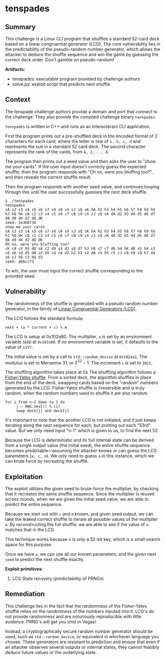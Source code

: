 # tenspades

## Summary

This challenge is a Linux CLI program that shuffles a standard 52-card deck
based on a linear congruential generator (LCG). The core vulnerability lies
in the predictability of the pseudo-random number generator, which allows the
attacker to deduce the shuffle sequence and win the game by guessing the correct
deck order. Don't gamble on pseudo-random!

**Artifacts:**

* tenspades: executable program provided by challenge authors
* solve.py: exploit script that predicts next shuffle

## Context

The tenspade challenge authors provide a domain and port that connect to the challenge.
They also provide the compiled challenge binary `tenspades`.

`tenspades` is written in C++ and runs as an interacteract CLI application.

First the program prints out a pre-shuffled deck in the encoded format of 2 characters for each card,
where the letter is one of `s, h, c, d` and represents the suit in a standard 52
card deck. The second character represents the rank of the cards, from `A, 2, ... K`.

The program then prints out a seed value and then asks the user to "show me your cards".
If the user input doesn't correcly guess the expected shuffle, then the program responds with
"Oh no, were you bluffing too?", and then reveals the correct shuffle result.

Then the program responds with another seed value, and continues looping through this until the
user successfully guesses the next deck shuffle.

```text
$ ./tenspades 
tenspades
sA s2 s3 s4 s5 s6 s7 s8 s9 sX sJ sQ sK hA h2 h3 h4 h5 h6 h7 h8 h9 hX hJ hQ hK cA c2 c3 c4 c5 c6 c7 c8 c9 cX cJ cQ cK dA d2 d3 d4 d5 d6 d7 d8 d9 dX dJ dQ dK 
seed: 2e368736
show me your cards 
sA s2 s3 s4 s5 s6 s7 s8 s9 sX sJ sQ sK hA h2 h3 h4 h5 h6 h7 h8 h9 hX hJ hQ hK cA c2 c3 c4 c5 c6 c7 c8 c9 cX cJ cQ cK dA d2 d3 d4 d5 d6 d7 d8 d9 dX dJ dQ dK
Oh no, were you bluffing too?
cK s9 cX hX dQ sA c2 d9 s4 dJ s8 d7 hJ h8 s7 c7 d6 h4 hK dK s5 hA s3 c6 sK sQ d5 d8 sX dX c4 cA d2 h2 h3 s2 dA c9 h5 c5 cJ c8 h9 cQ h7 d4 s6 sJ h6 c3 hQ d3 
seed: abbcc73
```

To win, the user must input the correct shuffle corresponding to the provided seed.

## Vulnerability

The randomness of the shuffle is generated with a pseudo random number generator, in the family of
[Linear Congruential Generators (LCG)](https://en.wikipedia.org/wiki/Fisher%E2%80%93Yates_shuffle).

The LCG follows the standard formula:

```text
next = (a * current + c) % m
```

The LCG is setup at 0x102a80. The multiplier, `a` is set by an environment variable
`SEED` at `0x103100`. If no environment variable is set, it defaults to the value of
`1337`.

The initial value is set by a call to `std::random_device` at `0x102aa1`. The modulus is set
to Mersenne 31, or $2^{32} - 1$. The increment `c` is set to `2021`.

The shuffling algorithm takes place at 0x
The shuffling algorithm follows a [Fisher-Yates shuffle](https://en.wikipedia.org/wiki/Fisher%E2%80%93Yates_shuffle).
From a sorted deck, the
algorithm shuffles in place from the end of the deck, swapping cards based on
the "random" numbers generated by the LCG. Fisher-Yates shuffle is irreversible and is truly random,
when the random numbers used to shuffle it are also random.

```code
for i from n−1 down to 1 do
     j ← RNG.next() % (i)
     swap deck[j] and deck[i]
```

It's important to note that the another LCG is not initiated, and it just keeps iterating along the next sequence for each, but printing out each "53rd" value. But we only need input "n-1" which is given to us, to find the next 52.

Because the LCG is deterministic and its full internal state can be derived from a single
output value (the initial seed), the entire shuffle sequence becomes predictable—assuming
the attacker knows or can guess the LCG parameters (`a, c, m`). We only need to guess `a`
in this instance, which we can brute force by recreating the shuffle.

## Exploitation

The exploit utilizes the given seed to brute-force the multiplier, by checking that
it recreates the same shuffle sequence. Since the mulitplier is reused across rounds,
when we are given the initial seed value, we are able to predict the entire sequence.

Because we start out with `c` and `m` known, and given seed output, we can take the leaked correct shuffle to iterate all possible values of the multiplier `a`. By reconstructing the full shuffle, we are able to see if the value of `a` matches that in the LCG.

This technique works because `a` is only a 32-bit key, which is a small search space for this purpose.

Once we have `a`, we can use all our known parameters, and the given next `seed` to predict the next shuffle exactly.

**Exploit primitives:**

1. LCG State recovery (predictability of PRNGs)

## Remediation

This challenge lies in the fact that the randomness of the Fisher-Yates shuffle
relies on the randomness of the numbers inputed into it. LCG's do not provide
randomness and are notoriously reproducible with little evidence. PRNG's will get
you shot in Vegas!

Instead, a cryptographically secure random number generator should be used, such
as `std::random_device`, or equivalent in whichever language you choose. These
generators are resistant to prediction and ensure that even if an attacker observes
several outputs or internal states, they cannot feasibly deduce future values or
the underlying state.
